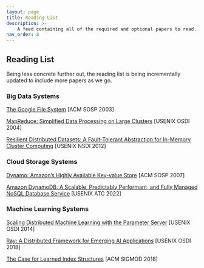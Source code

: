```yaml
---
layout: page
title: Reading List
description: >-
    A feed containing all of the required and optional papers to read.
nav_order: 8
---
```


## Reading List

Being less concrete further out, the reading list is being
incrementally updated to include more papers as we go. 

### Big Data Systems

[The Google File System](https://static.googleusercontent.com/media/research.google.com/en//archive/gfs-sosp2003.pdf) [ACM SOSP 2003]

[MapReduce: Simplified Data Processing on Large Clusters](https://www.usenix.org/conference/osdi-04/mapreduce-simplified-data-processing-large-clusters) [USENIX OSDI 2004]

[Resilient Distributed Datasets: A Fault-Tolerant Abstraction for In-Memory Cluster Computing](https://www.usenix.org/conference/nsdi12/technical-sessions/presentation/zaharia) [USENIX NSDI 2012]



### Cloud Storage Systems

[Dynamo: Amazon’s Highly Available Key-value Store](https://dl.acm.org/doi/10.1145/1323293.1294281) [ACM SOSP 2007]

[Amazon DynamoDB: A Scalable, Predictably Performant, and Fully Managed NoSQL Database Service](https://www.usenix.org/conference/atc22/presentation/elhemali) [USENIX ATC 2022]



### Machine Learning Systems

[Scaling Distributed Machine Learning with the Parameter Server](https://www.usenix.org/conference/osdi14/technical-sessions/presentation/li_mu) [USENIX OSDI 2014]

[Ray: A Distributed Framework for Emerging AI Applications](https://www.usenix.org/conference/osdi18/presentation/moritz) [USENIX OSDI 2018]

[The Case for Learned Index Structures](https://dl.acm.org/doi/10.1145/3183713.3196909) [ACM SIGMOD 2018]



